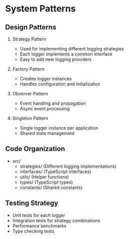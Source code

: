 # System Patterns

## Design Patterns
1. Strategy Pattern
   - Used for implementing different logging strategies
   - Each logger implements a common interface
   - Easy to add new logging providers

2. Factory Pattern
   - Creates logger instances
   - Handles configuration and initialization

3. Observer Pattern
   - Event handling and propagation
   - Async event processing

4. Singleton Pattern
   - Single logger instance per application
   - Shared state management

## Code Organization
- src/
  - strategies/ (Different logging implementations)
  - interfaces/ (TypeScript interfaces)
  - utils/ (Helper functions)
  - types/ (TypeScript types)
  - constants/ (Shared constants)

## Testing Strategy
- Unit tests for each logger
- Integration tests for strategy combinations
- Performance benchmarks
- Type checking tests